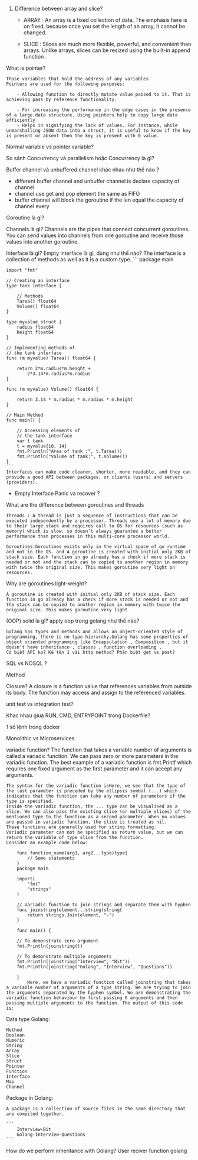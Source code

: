 1. Difference between array and slice?

    - ARRAY : An array is a fixed collection of data. The emphasis here is on fixed, because once you set the length of an array, it cannot be changed.

    - SLICE : Slices are much more flexible, powerful, and convenient than arrays. Unlike arrays, slices can be resized using the built-in append function .

What is pointer?

    Those variables that hold the address of any variables
    Pointers are used for the following purposes:
        
        - Allowing function to directly mutate value passed to it. That is achieving pass by reference functionality.

        - For increasing the performance in the edge cases in the presence of a large data structure. Using pointers help to copy large data efficiently
        - Helps in signifying the lack of values. For instance, while unmarshalling JSON data into a struct, it is useful to know if the key is present or absent then the key is present with 0 value.

Normal variable vs pointer variable?
    
So sánh Concurrency và parallelism hoặc Concurrency là gì?

Buffer channel và unbuffered channel khác nhau như thế nào ?

- different buffer channel and unbuffer channel is declare capacity of channel 
- channel use get and pop element the same as FIFO 
- buffer channel will block the goroutine if the len equal the capacity of channel 
every 

Goroutine là gì?

Channels là gì?
    Channels are the pipes that connect concurrent goroutines. You can send values into channels from one goroutine and receive those values into another goroutine.

Interface là gì? Empty interface là gì, dùng như thế nào?
    The interface is a collection of methods as well as it is a custom type.
    ```
    package main

    import "fmt"
      
    // Creating an interface
    type tank interface {
      
        // Methods
        Tarea() float64
        Volume() float64
    }
      
    type myvalue struct {
        radius float64
        height float64
    }
      
    // Implementing methods of
    // the tank interface
    func (m myvalue) Tarea() float64 {
      
        return 2*m.radius*m.height +
            2*3.14*m.radius*m.radius
    }
      
    func (m myvalue) Volume() float64 {
      
        return 3.14 * m.radius * m.radius * m.height
    }
      
    // Main Method
    func main() {
      
        // Accessing elements of
        // the tank interface
        var t tank
        t = myvalue{10, 14}
        fmt.Println("Area of tank :", t.Tarea())
        fmt.Println("Volume of tank:", t.Volume())
    }
    ```
    Interfaces can make code clearer, shorter, more readable, and they can provide a good API between packages, or clients (users) and servers (providers).
- Empty Interface 
Panic và recover ?

What are the difference between goroutines and threads

    Threads : A thread is just a sequence of instructions that can be executed independently by a processor. Threads use a lot of memory due to their large stack and requires call to OS for resources (such as memory) which is slow. so doesn’t always guarantee a better performance than processes in this multi-core processor world.

    Goroutines:Goroutines exists only in the virtual space of go runtime and not in the OS. and A goroutine is created with initial only 2KB of stack size. Each function in go already has a check if more stack is needed or not and the stack can be copied to another region in memory with twice the original size. This makes goroutine very light on resources.

Why are goroutines light-weight?

    A goroutine is created with initial only 2KB of stack size. Each function in go already has a check if more stack is needed or not and the stack can be copied to another region in memory with twice the original size. This makes goroutine very light

(OOP) solid là gì? apply oop trong golang như thế nào?

    Golang has types and methods and allows an object-oriented style of programming, there is no type hierarchy.Golang has some properties of object oriented programming like Encapsulation , Composition , but it doesn't have inheritance , classes , function overloading .
    Có biết API ko? Kể tên 1 vài http method? Phân biệt get vs post?


SQL vs NOSQL ?

Method

Closure?
    A closure is a function value that references variables from outside its body. The function may access and assign to the referenced variables.

unit test vs integration test?

Khac nhau giua RUN, CMD, ENTRYPOINT trong Dockerfile?

1 số lệnh trong docker

Monolithic vs Microservices

variadic function?
    The function that takes a variable number of arguments is called a variadic function. We can pass zero or more parameters in the variadic function. The best example of a variadic function is fmt.Printf which requires one fixed argument as the first parameter and it can accept any arguments.

    The syntax for the variadic function isHere, we see that the type of the last parameter is preceded by the ellipsis symbol (...) which indicates that the function can take any number of parameters if the type is specified.
    Inside the variadic function, the ... type can be visualised as a slice. We can also pass the existing slice (or multiple slices) of the mentioned type to the function as a second parameter. When no values are passed in variadic function, the slice is treated as nil.
    These functions are generally used for string formatting.
    Variadic parameter can not be specified as return value, but we can return the variable of type slice from the function.
    Consider an example code below:

        func function_name(arg1, arg2...type)type{
            // Some statements
        }
        package main
        
        import(
            "fmt"
            "strings"
        )
        
        // Variadic function to join strings and separate them with hyphen
        func joinstring(element...string)string{
            return strings.Join(element, "-")
        }
        
        func main() {
        
        // To demonstrate zero argument
        fmt.Println(joinstring())
            
        // To demonstrate multiple arguments
        fmt.Println(joinstring("Interview", "Bit"))
        fmt.Println(joinstring("Golang", "Interview", "Questions"))
            
        }
            Here, we have a variadic function called joinstring that takes a variable number of arguments of a type string. We are trying to join the arguments separated by the hyphen symbol. We are demonstrating the variadic function behaviour by first passing 0 arguments and then passing multiple arguments to the function. The output of this code is:
Data type Golang:

    Method
    Boolean
    Numeric
    String
    Array
    Slice
    Struct
    Pointer
    Function
    Interface
    Map
    Channel

Package in Golang:

    A package is a collection of source files in the same directory that are compiled together.
    
    ```
        Interview-Bit
        Golang-Interview-Questions
    ```

How do we perform inheritance with Golang?
User reciver function golang